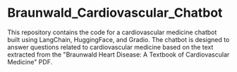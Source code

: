 # Braunwald_Cardiovascular_Chatbot
This repository contains the code for a cardiovascular medicine chatbot built using LangChain, HuggingFace, and Gradio. The chatbot is designed to answer questions related to cardiovascular medicine based on the text extracted from the "Braunwald Heart Disease: A Textbook of Cardiovascular Medicine" PDF. 

